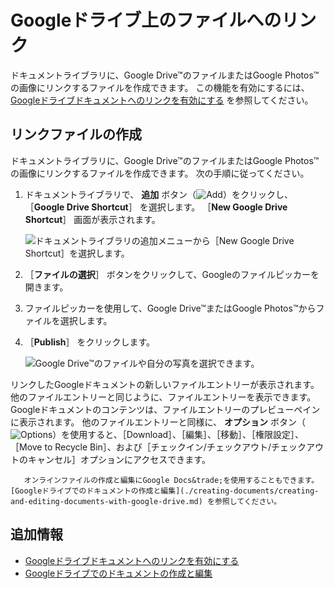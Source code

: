 # Googleドライブ上のファイルへのリンク

ドキュメントライブラリに、Google Drive&trade;のファイルまたはGoogle Photos&trade;の画像にリンクするファイルを作成できます。 この機能を有効にするには、 [Googleドライブドキュメントへのリンクを有効にする](../devops/google-drive-integration/enabling-links-to-google-drive-documents.md) を参照してください。

<a name="リンクファイルの作成" />

## リンクファイルの作成

ドキュメントライブラリに、Google Drive&trade;のファイルまたはGoogle Photos&trade;の画像にリンクするファイルを作成できます。 次の手順に従ってください。

1. ドキュメントライブラリで、 **追加** ボタン（![Add](../../../images/icon-add.png)）をクリックし、 ［**Google Drive Shortcut**］ を選択します。 ［**New Google Drive Shortcut**］ 画面が表示されます。

    ![ドキュメントライブラリの追加メニューから［New Google Drive Shortcut］を選択します。](./linking-to-files-on-google-drive/images/01.png)

2. ［**ファイルの選択**］ ボタンをクリックして、Googleのファイルピッカーを開きます。
3. ファイルピッカーを使用して、Google Drive&trade;またはGoogle Photos&trade;からファイルを選択します。

4. ［**Publish**］ をクリックします。

    ![Google Drive&trade;のファイルや自分の写真を選択できます。](./linking-to-files-on-google-drive/images/02.png)

リンクしたGoogleドキュメントの新しいファイルエントリーが表示されます。 他のファイルエントリーと同じように、ファイルエントリーを表示できます。 Googleドキュメントのコンテンツは、ファイルエントリーのプレビューペインに表示されます。 他のファイルエントリーと同様に、 **オプション** ボタン（![Options](../../../images/icon-options.png)）を使用すると、［Download］、［編集］、［移動］、［権限設定］、［Move to Recycle Bin］、および［チェックイン/チェックアウト/チェックアウトのキャンセル］オプションにアクセスできます。

```{tip}
   オンラインファイルの作成と編集にGoogle Docs&trade;を使用することもできます。 [Googleドライブでのドキュメントの作成と編集](./creating-documents/creating-and-editing-documents-with-google-drive.md) を参照してください。
```

<a name="追加情報" />

## 追加情報

* [Googleドライブドキュメントへのリンクを有効にする](../devops/google-drive-integration/enabling-links-to-google-drive-documents.md)
* [Googleドライブでのドキュメントの作成と編集](./creating-documents/creating-and-editing-documents-with-google-drive.md)
